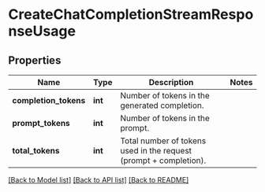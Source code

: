 # CreateChatCompletionStreamResponseUsage

## Properties
Name | Type | Description | Notes
------------ | ------------- | ------------- | -------------
**completion_tokens** | **int** | Number of tokens in the generated completion. | 
**prompt_tokens** | **int** | Number of tokens in the prompt. | 
**total_tokens** | **int** | Total number of tokens used in the request (prompt + completion). | 

[[Back to Model list]](../README.md#documentation-for-models) [[Back to API list]](../README.md#documentation-for-api-endpoints) [[Back to README]](../README.md)

